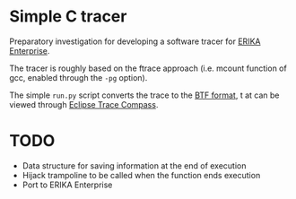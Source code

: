 Simple C tracer
===============

Preparatory investigation for developing a software tracer
for [ERIKA Enterprise](http://www.erika-enterprise.com).

The tracer is roughly based on the ftrace approach (i.e. mcount function of
gcc, enabled through the `-pg` option).

The simple `run.py` script converts the trace to the
[BTF format](https://www.eclipse.org/app4mc/docu/standards/TA_BTF_Specification_2.1.5.pdf),
t
at can be viewed through [Eclipse Trace Compass](https://www.eclipse.org/tracecompass/).

TODO
====
* Data structure for saving information at the end of execution
* Hijack trampoline to be called when the function ends execution
* Port to ERIKA Enterprise

